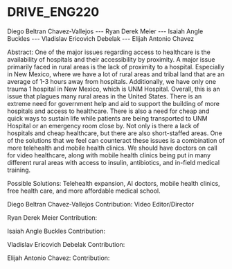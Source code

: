 # DRIVE_ENG220
 Diego Beltran Chavez-Vallejos --- Ryan Derek Meier --- Isaiah Angle Buckles --- Vladislav Ericovich Debelak --- Elijah Antonio Chavez



 Abstract: 
One of the major issues regarding access to healthcare is the availability of hospitals and their accessibility by proximity. A major issue primarily faced in rural areas is the lack of proximity to a hospital. Especially in New Mexico, where we have a lot of rural areas and tribal land that are an average of 1-3 hours away from hospitals. Additionally, we have only one trauma 1 hospital in New Mexico, which is UNM Hospital. Overall, this is an issue that plagues many rural areas in the United States. There is an extreme need for government help and aid to support the building of more hospitals and access to healthcare. There is also a need for cheap and quick ways to sustain life while patients are being transported to UNM Hospital or an emergency room close by. Not only is there a lack of hospitals and cheap healthcare, but there are also short-staffed areas. One of the solutions that we feel can counteract these issues is a combination of more telehealth and mobile health clinics. We should have doctors on call for video healthcare, along with mobile health clinics being put in many different rural areas with access to insulin, antibiotics, and in-field medical training. 

Possible Solutions: 
Telehealth expansion, AI doctors, mobile health clinics, free health care, and more affordable medical school.


Diego Beltran Chavez-Vallejos 
	Contribution: Video Editor/Director 
 
 
Ryan Derek Meier
	Contribution:


Isaiah Angle Buckles
	Contribution:


Vladislav Ericovich Debelak
	Contribution:
	

Elijah Antonio Chavez:
	Contribution:



